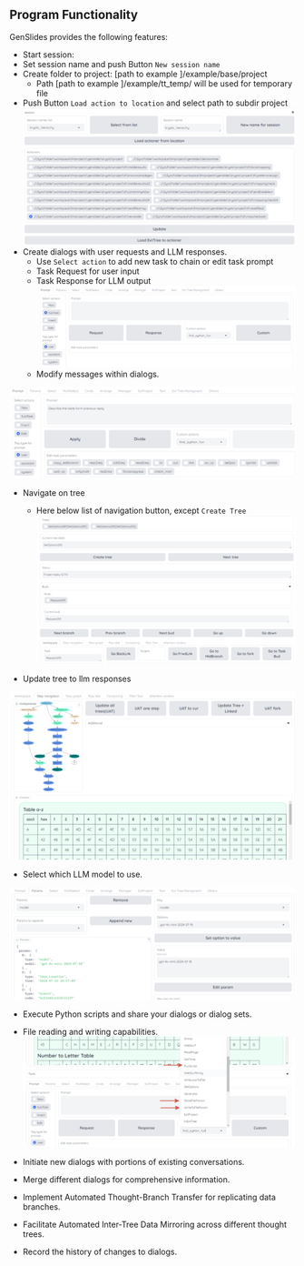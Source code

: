 ## Program Functionality

GenSlides provides the following features:

- Start session:
- Set session name and push Button `New session name`
- Create folder to project: [path to example ]/example/base/project
  - Path [path to example ]/example/tt_temp/ will be used for temporary file
- Push Button `Load action to location` and select path to subdir project
![Alt text](images/session.png)
- Create dialogs with user requests and LLM responses.
  - Use `Select action` to add new task to chain or edit task prompt
  - Task Request for user input
  - Task Response for LLM output
![Alt text](images/add_task.png)
  - Modify messages within dialogs.

![Alt text](images/prompt.png)

- Navigate on tree
  - Here below list of navigation button, except `Create Tree`
![Alt text](images/nav_button.png)

- Update tree to llm responses

![Alt text](images/update.png)

- Select which LLM model to use.

![Alt text](images/model.png)
- Execute Python scripts and share your dialogs or dialog sets.
- File reading and writing capabilities.
![Alt text](images/custom.png)

- Initiate new dialogs with portions of existing conversations.
- Merge different dialogs for comprehensive information.
- Implement Automated Thought-Branch Transfer for replicating data branches.
- Facilitate Automated Inter-Tree Data Mirroring across different thought trees.
- Record the history of changes to dialogs.

